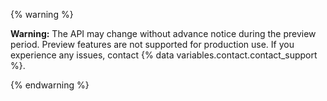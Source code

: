 {% warning %}

**Warning:** The API may change without advance notice during the preview period. Preview features are not supported for production use. If you experience any issues, contact {% data variables.contact.contact_support %}.

{% endwarning %}
